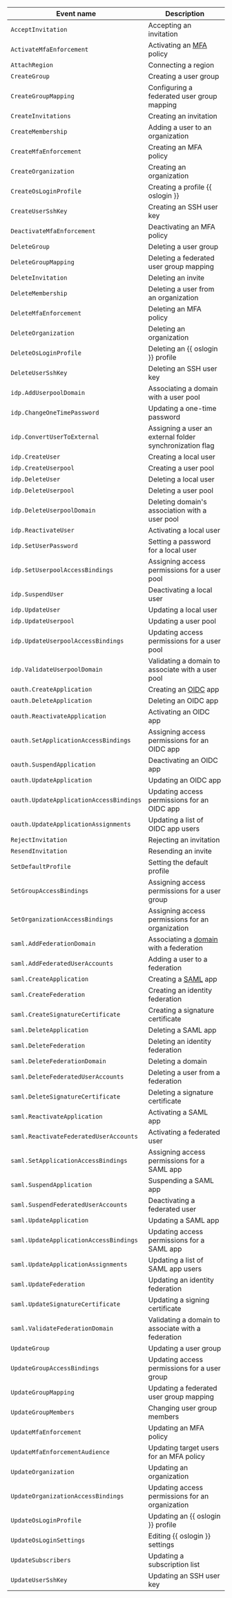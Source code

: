 Event name | Description
--- | ---
`AcceptInvitation` | Accepting an invitation
`ActivateMfaEnforcement` | Activating an [MFA](../../../organization/concepts/mfa.md) policy
`AttachRegion` | Connecting a region
`CreateGroup` | Creating a user group
`CreateGroupMapping` | Configuring a federated user group mapping
`CreateInvitations` | Creating an invitation
`CreateMembership` | Adding a user to an organization
`CreateMfaEnforcement` | Creating an MFA policy
`CreateOrganization` | Creating an organization
`CreateOsLoginProfile` | Creating a profile {{ oslogin }}
`CreateUserSshKey` | Creating an SSH user key
`DeactivateMfaEnforcement` | Deactivating an MFA policy
`DeleteGroup` | Deleting a user group
`DeleteGroupMapping` | Deleting a federated user group mapping
`DeleteInvitation` | Deleting an invite
`DeleteMembership` | Deleting a user from an organization
`DeleteMfaEnforcement` | Deleting an MFA policy
`DeleteOrganization` | Deleting an organization
`DeleteOsLoginProfile` | Deleting an {{ oslogin }} profile
`DeleteUserSshKey` | Deleting an SSH user key
`idp.AddUserpoolDomain` | Associating a domain with a user pool
`idp.ChangeOneTimePassword` | Updating a one-time password
`idp.ConvertUserToExternal` | Assigning a user an external folder synchronization flag
`idp.CreateUser` | Creating a local user
`idp.CreateUserpool` | Creating a user pool
`idp.DeleteUser` | Deleting a local user
`idp.DeleteUserpool` | Deleting a user pool
`idp.DeleteUserpoolDomain` | Deleting domain's association with a user pool
`idp.ReactivateUser` | Activating a local user
`idp.SetUserPassword` | Setting a password for a local user
`idp.SetUserpoolAccessBindings` | Assigning access permissions for a user pool
`idp.SuspendUser` | Deactivating a local user
`idp.UpdateUser` | Updating a local user
`idp.UpdateUserpool` | Updating a user pool
`idp.UpdateUserpoolAccessBindings` | Updating access permissions for a user pool
`idp.ValidateUserpoolDomain` | Validating a domain to associate with a user pool
`oauth.CreateApplication` | Creating an [OIDC](https://openid.net/developers/how-connect-works/) app
`oauth.DeleteApplication` | Deleting an OIDC app
`oauth.ReactivateApplication` | Activating an OIDC app
`oauth.SetApplicationAccessBindings` | Assigning access permissions for an OIDC app
`oauth.SuspendApplication` | Deactivating an OIDC app
`oauth.UpdateApplication` | Updating an OIDC app
`oauth.UpdateApplicationAccessBindings` | Updating access permissions for an OIDC app
`oauth.UpdateApplicationAssignments` | Updating a list of OIDC app users
`RejectInvitation` | Rejecting an invitation
`ResendInvitation` | Resending an invite
`SetDefaultProfile` | Setting the default profile
`SetGroupAccessBindings` | Assigning access permissions for a user group
`SetOrganizationAccessBindings` | Assigning access permissions for an organization
`saml.AddFederationDomain` | Associating a [domain](../../../organization/concepts/domains.md) with a federation
`saml.AddFederatedUserAccounts` | Adding a user to a federation
`saml.CreateApplication` | Creating a [SAML](../../../organization/concepts/add-federation.md) app
`saml.CreateFederation` | Creating an identity federation
`saml.CreateSignatureCertificate` | Creating a signature certificate
`saml.DeleteApplication` | Deleting a SAML app
`saml.DeleteFederation` | Deleting an identity federation
`saml.DeleteFederationDomain` | Deleting a domain
`saml.DeleteFederatedUserAccounts` | Deleting a user from a federation
`saml.DeleteSignatureCertificate` | Deleting a signature certificate
`saml.ReactivateApplication` | Activating a SAML app
`saml.ReactivateFederatedUserAccounts` | Activating a federated user
`saml.SetApplicationAccessBindings` | Assigning access permissions for a SAML app
`saml.SuspendApplication` | Suspending a SAML app
`saml.SuspendFederatedUserAccounts` | Deactivating a federated user
`saml.UpdateApplication` | Updating a SAML app
`saml.UpdateApplicationAccessBindings` | Updating access permissions for a SAML app
`saml.UpdateApplicationAssignments` | Updating a list of SAML app users
`saml.UpdateFederation` | Updating an identity federation
`saml.UpdateSignatureCertificate` | Updating a signing certificate
`saml.ValidateFederationDomain` | Validating a domain to associate with a federation 
`UpdateGroup` | Updating a user group
`UpdateGroupAccessBindings` | Updating access permissions for a user group
`UpdateGroupMapping` | Updating a federated user group mapping
`UpdateGroupMembers` | Changing user group members
`UpdateMfaEnforcement` | Updating an MFA policy
`UpdateMfaEnforcementAudience` | Updating target users for an MFA policy
`UpdateOrganization` | Updating an organization
`UpdateOrganizationAccessBindings` | Updating access permissions for an organization
`UpdateOsLoginProfile` | Updating an {{ oslogin }} profile
`UpdateOsLoginSettings` | Editing {{ oslogin }} settings
`UpdateSubscribers` | Updating a subscription list
`UpdateUserSshKey` | Updating an SSH user key
